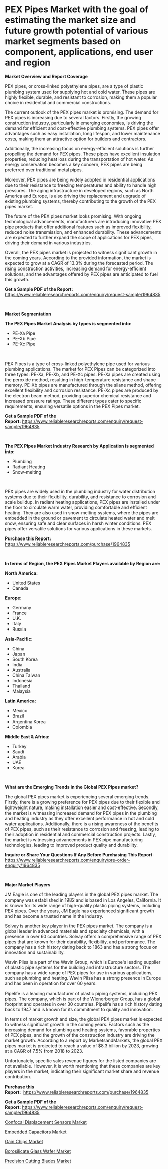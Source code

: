 <p><h1>PEX Pipes Market with the goal of estimating the market size and future growth potential of various market segments based on component, applications, end user and region</h1></p><p><strong>Market Overview and Report Coverage</strong></p>
<p><p>PEX pipes, or cross-linked polyethylene pipes, are a type of plastic plumbing system used for supplying hot and cold water. These pipes are highly flexible, durable, and resistant to corrosion, making them a popular choice in residential and commercial constructions.</p><p>The current outlook of the PEX pipes market is promising. The demand for PEX pipes is increasing due to several factors. Firstly, the growing construction industry, particularly in emerging economies, is driving the demand for efficient and cost-effective plumbing systems. PEX pipes offer advantages such as easy installation, long lifespan, and lower maintenance costs, making them an attractive option for builders and contractors.</p><p>Additionally, the increasing focus on energy-efficient solutions is further propelling the demand for PEX pipes. These pipes have excellent insulation properties, reducing heat loss during the transportation of hot water. As energy conservation becomes a key concern, PEX pipes are being preferred over traditional metal pipes.</p><p>Moreover, PEX pipes are being widely adopted in residential applications due to their resistance to freezing temperatures and ability to handle high pressures. The aging infrastructure in developed regions, such as North America and Europe, is also driving the replacement and upgrade of existing plumbing systems, thereby contributing to the growth of the PEX pipes market.</p><p>The future of the PEX pipes market looks promising. With ongoing technological advancements, manufacturers are introducing innovative PEX pipe products that offer additional features such as improved flexibility, reduced noise transmission, and enhanced durability. These advancements are expected to further expand the scope of applications for PEX pipes, driving their demand in various industries.</p><p>Overall, the PEX pipes market is projected to witness significant growth in the coming years. According to the provided information, the market is expected to grow at a CAGR of 13.3% during the forecasted period. The rising construction activities, increasing demand for energy-efficient solutions, and the advantages offered by PEX pipes are anticipated to fuel this growth.</p></p>
<p><strong>Get a Sample PDF of the Report:</strong> <a href="https://www.reliableresearchreports.com/enquiry/request-sample/1964835">https://www.reliableresearchreports.com/enquiry/request-sample/1964835</a></p>
<p>&nbsp;</p>
<p><strong>Market Segmentation</strong></p>
<p><strong>The PEX Pipes Market Analysis by types is segmented into:</strong></p>
<p><ul><li>PE-Xa Pipe</li><li>PE-Xb Pipe</li><li>PE-Xc Pipe</li></ul></p>
<p>&nbsp;</p>
<p><p>PEX Pipes is a type of cross-linked polyethylene pipe used for various plumbing applications. The market for PEX Pipes can be categorized into three types: PE-Xa, PE-Xb, and PE-Xc pipes. PE-Xa pipes are created using the peroxide method, resulting in high-temperature resistance and shape memory. PE-Xb pipes are manufactured through the silane method, offering excellent flexibility and corrosion resistance. PE-Xc pipes are produced by the electron beam method, providing superior chemical resistance and increased pressure ratings. These different types cater to specific requirements, ensuring versatile options in the PEX Pipes market.</p></p>
<p><strong>Get a Sample PDF of the Report:</strong>&nbsp;<a href="https://www.reliableresearchreports.com/enquiry/request-sample/1964835">https://www.reliableresearchreports.com/enquiry/request-sample/1964835</a></p>
<p>&nbsp;</p>
<p><strong>The PEX Pipes Market Industry Research by Application is segmented into:</strong></p>
<p><ul><li>Plumbing</li><li>Radiant Heating</li><li>Snow-melting</li></ul></p>
<p>&nbsp;</p>
<p><p>PEX pipes are widely used in the plumbing industry for water distribution systems due to their flexibility, durability, and resistance to corrosion and scale buildup. In radiant heating applications, PEX pipes are installed under the floor to circulate warm water, providing comfortable and efficient heating. They are also used in snow-melting systems, where the pipes are embedded in the ground or pavement to circulate heated water and melt snow, ensuring safe and clear surfaces in harsh winter conditions. PEX pipes offer versatile solutions for various applications in these markets.</p></p>
<p><strong>Purchase this Report:</strong>&nbsp; <a href="https://www.reliableresearchreports.com/purchase/1964835">https://www.reliableresearchreports.com/purchase/1964835</a></p>
<p>&nbsp;</p>
<p><strong>In terms of Region, the PEX Pipes Market Players available by Region are:</strong></p>
<p>
    <p> <strong> North America: </strong>
        <ul>
            <li>United States</li>
            <li>Canada</li>
        </ul>
        </p> 
    <p> <strong> Europe: </strong>
        <ul>
            <li>Germany</li>
            <li>France</li>
            <li>U.K.</li>
            <li>Italy</li>
            <li>Russia</li>
        </ul>
        </p> 
    <p> <strong> Asia-Pacific: </strong>
        <ul>
            <li>China</li>
            <li>Japan</li>
            <li>South Korea</li>
            <li>India</li>
            <li>Australia</li>
            <li>China Taiwan</li>
            <li>Indonesia</li>
            <li>Thailand</li>
            <li>Malaysia</li>
        </ul>
        </p> 
    <p> <strong> Latin America: </strong>
        <ul>
            <li>Mexico</li>
            <li>Brazil</li>
            <li>Argentina Korea</li>
            <li>Colombia</li>
        </ul>
        </p> 
    <p> <strong> Middle East & Africa: </strong>
        <ul>
            <li>Turkey</li>
            <li>Saudi</li>
            <li>Arabia</li>
            <li>UAE</li>
            <li>Korea</li>
        </ul>
    </p>
    </p>
<p>&nbsp;</p>
<p><strong>What are the Emerging Trends in the Global PEX Pipes market?</strong></p>
<p><p>The global PEX pipes market is experiencing several emerging trends. Firstly, there is a growing preference for PEX pipes due to their flexible and lightweight nature, making installation easier and cost-effective. Secondly, the market is witnessing increased demand for PEX pipes in the plumbing and heating industry as they offer excellent performance in hot and cold water applications. Additionally, there is a rising awareness of the benefits of PEX pipes, such as their resistance to corrosion and freezing, leading to their adoption in residential and commercial construction projects. Lastly, the market is witnessing advancements in PEX pipe manufacturing technologies, leading to improved product quality and durability.</p></p>
<p><strong>Inquire or Share Your Questions If Any Before Purchasing This Report</strong>- <a href="https://www.reliableresearchreports.com/enquiry/pre-order-enquiry/1964835">https://www.reliableresearchreports.com/enquiry/pre-order-enquiry/1964835</a></p>
<p>&nbsp;</p>
<p><strong>Major Market Players</strong></p>
<p><p>JM Eagle is one of the leading players in the global PEX pipes market. The company was established in 1982 and is based in Los Angeles, California. It is known for its wide range of high-quality plastic piping systems, including PEX pipes. Over the years, JM Eagle has experienced significant growth and has become a trusted name in the industry.</p><p>Solvay is another key player in the PEX pipes market. The company is a global leader in advanced materials and specialty chemicals, with a presence in over 60 countries. Solvay offers a comprehensive range of PEX pipes that are known for their durability, flexibility, and performance. The company has a rich history dating back to 1863 and has a strong focus on innovation and sustainability.</p><p>Wavin Pilsa is a part of the Wavin Group, which is Europe's leading supplier of plastic pipe systems for the building and infrastructure sectors. The company has a wide range of PEX pipes for use in various applications, such as plumbing and heating. Wavin Pilsa has a strong presence in Europe and has been in operation for over 60 years.</p><p>Pipelife is a leading manufacturer of plastic piping systems, including PEX pipes. The company, which is part of the Wienerberger Group, has a global footprint and operates in over 30 countries. Pipelife has a rich history dating back to 1947 and is known for its commitment to quality and innovation.</p><p>In terms of market growth and size, the global PEX pipes market is expected to witness significant growth in the coming years. Factors such as the increasing demand for plumbing and heating systems, favorable properties of PEX pipes, and the growth of the construction industry are driving the market growth. According to a report by MarketsandMarkets, the global PEX pipes market is projected to reach a value of $8.3 billion by 2023, growing at a CAGR of 7.5% from 2018 to 2023.</p><p>Unfortunately, specific sales revenue figures for the listed companies are not available. However, it is worth mentioning that these companies are key players in the market, indicating their significant market share and revenue contribution.</p></p>
<p><strong>Purchase this Report:</strong>&nbsp;&nbsp;<a href="https://www.reliableresearchreports.com/purchase/1964835">https://www.reliableresearchreports.com/purchase/1964835</a></p>
<p></p>
<p><strong>Get a Sample PDF of the Report:</strong>&nbsp;<a href="https://www.reliableresearchreports.com/enquiry/request-sample/1964835">https://www.reliableresearchreports.com/enquiry/request-sample/1964835</a></p>
<p><p><a href="https://medium.com/@blockchainbaron55/confocal-displacement-sensors-market-focuses-on-market-share-size-and-projected-forecast-till-2030-e5939465c6de">Confocal Displacement Sensors Market</a></p><p><a href="https://medium.com/@sandramurphy56/embedded-capacitors-market-analysis-and-sze-forecasted-for-period-from-2023-to-2030-fb82a8895fe0">Embedded Capacitors Market</a></p><p><a href="https://medium.com/@bradomar67436/gain-chips-market-exploring-market-share-market-trends-and-future-growth-3fddd45811f1">Gain Chips Market</a></p><p><a href="https://medium.com/@jaremington56468/borosilicate-glass-wafer-market-furnishes-information-on-market-share-market-trends-and-market-7a118ac8e1e2">Borosilicate Glass Wafer Market</a></p><p><a href="https://medium.com/@colinom786578/precision-cutting-blades-market-size-and-market-trends-complete-industry-overview-2023-to-2030-15c7d887ce6a">Precision Cutting Blades Market</a></p></p>